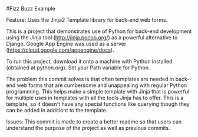 #Fizz Buzz Example

Feature: Uses the Jinja2 Template library for back-end web forms.

This is a project that demonstrates use of Python for back-end development using the Jinja tool (http://jinja.pocoo.org/) as a powerful alternative to Django. Google App Engine was used as a server (https://cloud.google.com/appengine/docs).

To run this project, download it onto a machine with Python installed (obtained at python.org).  Set your Path variable for Python.

The problem this commit solves is that often templates are needed in back-end web forms that are cumbersome and unappealing with regular Python programming.  This helps make a simple template with Jinja that is powerful for multiple uses in templates with all the tools Jinja has to offer. This is a template, so it doesn't have any special functions like querying though they can be added in additiont to the template.   

Issues: This commit is made to create a better readme so that users can understand the purpose of the project as well as previous commits.


